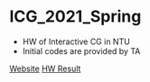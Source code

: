 # ICG_2021_Spring
- HW of Interactive CG in NTU
- Initial codes are provided by TA

[Website](https://csvt32745.github.io/ICG_2021_Spring/)
[HW Result](icg_hw1\dist\index.html)